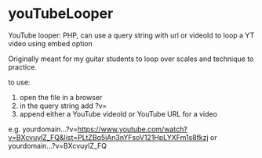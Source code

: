 # youTubeLooper
YouTube looper: PHP, can use a query string with url or videoId to loop a YT video using embed option

Originally meant for my guitar students to loop over scales and technique to practice.

to use:

1. open the file in a browser
2. in the query string add ?v=
3. append either a YouTube videoId or YouTube URL for a video
 
 e.g. yourdomain...?v=https://www.youtube.com/watch?v=BXcvuylZ_FQ&list=PLtZBq5iAn3nYFsoV121HpLYXFm1s8fkzj
 or yourdomain...?v=BXcvuylZ_FQ
 
 
